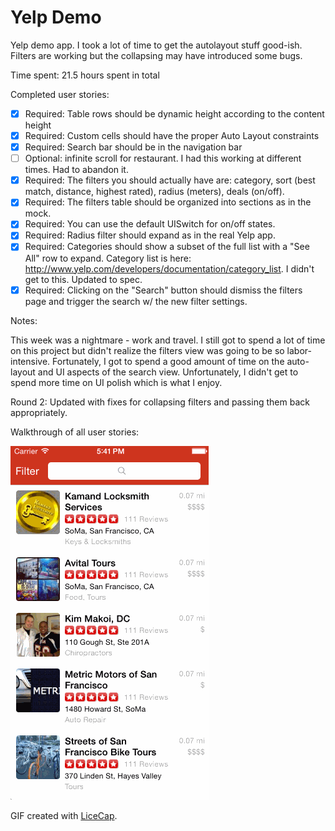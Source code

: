 # Yelp Demo

Yelp demo app. I took a lot of time to get the autolayout stuff good-ish. Filters are working but the collapsing may have introduced some bugs.

Time spent: 21.5 hours spent in total

Completed user stories:

 * [x] Required: Table rows should be dynamic height according to the content height
 * [x] Required: Custom cells should have the proper Auto Layout constraints
 * [x] Required: Search bar should be in the navigation bar 
 * [ ] Optional: infinite scroll for restaurant. I had this working at different times. Had to abandon it.
 * [x] Required: The filters you should actually have are: category, sort (best match, distance, highest rated), radius (meters), deals (on/off).
 * [x] Required: The filters table should be organized into sections as in the mock.
 * [x] Required: You can use the default UISwitch for on/off states.
 * [x] Required: Radius filter should expand as in the real Yelp app. 
 * [x] Required: Categories should show a subset of the full list with a "See All" row to expand. Category list is here: http://www.yelp.com/developers/documentation/category_list. I didn't get to this. Updated to spec.
 * [x] Required: Clicking on the "Search" button should dismiss the filters page and trigger the search w/ the new filter settings.
 
Notes:

This week was a nightmare - work and travel. I still got to spend a lot of time on this project but didn't realize the filters view was going to be so labor-intensive. Fortunately, I got to spend a good amount of time on the auto-layout and UI aspects of the search view. Unfortunately, I didn't get to spend more time on UI polish which is what I enjoy.

Round 2: Updated with fixes for collapsing filters and passing them back appropriately. 

Walkthrough of all user stories:

![Video Walkthrough](UserStoriesWeek2.2.gif)

GIF created with [LiceCap](http://www.cockos.com/licecap/).
